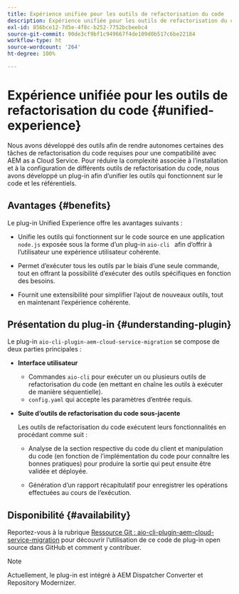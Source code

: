 ```yaml
---
title: Expérience unifiée pour les outils de refactorisation du code
description: Expérience unifiée pour les outils de refactorisation du code
exl-id: 856bce12-7d5e-4f8c-b252-7752bcbeebc4
source-git-commit: 90de3cf9bf1c949667f4de109d0b517c6be22184
workflow-type: ht
source-wordcount: '264'
ht-degree: 100%

---
```


# Expérience unifiée pour les outils de refactorisation du code {#unified-experience}

Nous avons développé des outils afin de rendre autonomes certaines des tâches de refactorisation du code requises pour une compatibilité avec AEM as a Cloud Service. Pour réduire la complexité associée à l’installation et à la configuration de différents outils de refactorisation du code, nous avons développé un plug-in afin d’unifier les outils qui fonctionnent sur le code et les référentiels.

## Avantages {#benefits}

Le plug-in Unified Experience offre les avantages suivants :

* Unifie les outils qui fonctionnent sur le code source en une application `node.js` exposée sous la forme d’un plug-in `aio-cli ` afin d’offrir à l’utilisateur une expérience utilisateur cohérente.

* Permet d’exécuter tous les outils par le biais d’une seule commande, tout en offrant la possibilité d’exécuter des outils spécifiques en fonction des besoins.

* Fournit une extensibilité pour simplifier l’ajout de nouveaux outils, tout en maintenant l’expérience cohérente.

## Présentation du plug-in {#understanding-plugin}

Le plug-in `aio-cli-plugin-aem-cloud-service-migration` se compose de deux parties principales :

* **Interface utilisateur**

   * Commandes `aio-cli` pour exécuter un ou plusieurs outils de refactorisation du code (en mettant en chaîne les outils à exécuter de manière séquentielle).
   * `config.yaml` qui accepte les paramètres d’entrée requis.

* **Suite d’outils de refactorisation du code sous-jacente**

   Les outils de refactorisation du code exécutent leurs fonctionnalités en procédant comme suit :

   * Analyse de la section respective du code du client et manipulation du code (en fonction de l’implémentation du code pour connaître les bonnes pratiques) pour produire la sortie qui peut ensuite être validée et déployée.

   * Génération d’un rapport récapitulatif pour enregistrer les opérations effectuées au cours de l’exécution.

## Disponibilité {#availability}

Reportez-vous à la rubrique [Ressource Git : aio-cli-plugin-aem-cloud-service-migration](https://github.com/adobe/aio-cli-plugin-aem-cloud-service-migration) pour découvrir l’utilisation de ce code de plug-in open source dans GitHub et comment y contribuer.

>[!NOTE]
>Actuellement, le plug-in est intégré à AEM Dispatcher Converter et Repository Modernizer.
